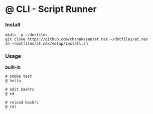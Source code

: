# @ CLI - Script Runner

### Install

```
mkdir -p ~/dotfiles
git clone https://github.com/chanakasan/at.nex ~/dotfiles/at.nex
sh ~/dotfiles/at.nex/setup/install.sh 
```

### Usage

***built-in***
```
# smoke test
@ hello

# edit bashrc
@ ed

# reload bashrc
@ rel
```
